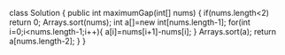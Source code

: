 class Solution {
    public int maximumGap(int[] nums) {
        if(nums.length<2) return 0;
        Arrays.sort(nums);
        int a[]=new int[nums.length-1];
        for(int i=0;i<nums.length-1;i++){
            a[i]=nums[i+1]-nums[i];
        }
         Arrays.sort(a);
        return a[nums.length-2];
    }
}